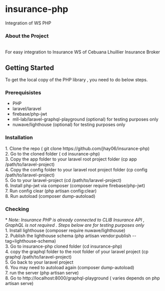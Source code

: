 # insurance-php
Integration of WS PHP

<h3>About the Project</h3><br/>
For easy integration to Insurance WS of Cebuana Lhuillier Insurance Broker
<h2>Getting Started</h2>
To get the local copy of the PHP library , you need to do below steps.
<h3>Prerequisistes</h3>
<ul>
  <li>PHP</li>
  <li>laravel/laravel</li>
  <li>firebase/php-jwt</li>
  <li>mll-lab/laravel-graphql-playground (optional) for testing purposes only</li>
  <li>nuwave/lighthouse (optional) for testing purposes only </li>
</ul>
<h3>Installation</h3>
1. Clone the repo ( git clone https://github.com/jhay06/insurance-php)<br/>
2. Go to the cloned folder ( cd insurance-php)<br/>
3. Copy the app folder to your laravel root project folder (cp app /path/to/laravel-project)<br/>
4. Copy the config folder to your laravel root project folder (cp config /path/to/laravel-project)<br/>
5. Go to your laravel-project (cd /path/to/laravel-project)<br/>
6. Install php-jwt via composer (composer require firebase/php-jwt)<br/>
7. Run config clear (php artisan config:clear)<br/>
8. Run autoload (composer dump-autoload)<br/>
<h3>Checking</h3>
* <i>Note: Insurance PHP is already connected to CLIB Insurance API , GraphQL is not required . Steps below are for testing purposes only</i><br/>
1. Install lighthouse (composer require nuwave/lighthouse)<br/>
2. Publish the lighthouse schema (php artisan vendor:publish --tag=lighthouse-schema)<br/>
3. Go to insurance-php cloned folder (cd insurance-php)<br/>
4. copy the graphql folder to the root folder of your laravel project (cp graphql /path/to/laravel-project)<br/>
5. Go back to your laravel project <br/>
6. You may need to autoload again (composer dump-autoload)<br/>
7. run the server (php artisan serve)<br/>
8. Go to http://localhost:8000/graphql-playground ( varies depends on php artisan serve)<br/>
